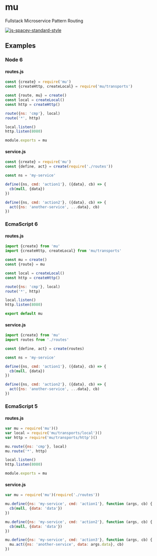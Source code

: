 # mu

Fullstack Microservice Pattern Routing


[![js-spacey-standard-style](https://img.shields.io/badge/code--style-spacey--standard-brightgreen.svg)](https://github.com/davidmarkclements/spacey-standard)


## Examples

### Node 6

#### routes.js

```js
const {create} = require('mu')
const {createHttp, createLocal} = require('mu/transports')

const {route, mu} = create()
const local = createLocal()
const http = createHttp()

route({ns: 'cmp'}, local)
route('*', http)

local.listen()
http.listen(8080)

module.exports = mu
```

#### service.js

```js
const {create} = require('mu')
const {define, act} = create(require('./routes'))

const ns = 'my-service'

define({ns, cmd: 'action1'}, ({data}, cb) => {
  cb(null, {data})
})

define({ns, cmd: 'action2'}, ({data}, cb) => {
  act({ns: 'another-service', ...data}, cb)
})
```

### EcmaScript 6

#### routes.js

```js
import {create} from 'mu'
import {createHttp, createLocal} from 'mu/transports'

const mu = create()
const {route} = mu

const local = createLocal()
const http = createHttp()

route({ns: 'cmp'}, local)
route('*', http)

local.listen()
http.listen(8080)

export default mu
```

#### service.js

```js
import {create} from 'mu'
import routes from './routes'

const {define, act} = create(routes)

const ns = 'my-service'

define({ns, cmd: 'action1'}, ({data}, cb) => {
  cb(null, {data})
})

define({ns, cmd: 'action2'}, ({data}, cb) => {
  act({ns: 'another-service', ...data}, cb)
})
```

### EcmaScript 5

#### routes.js

```js
var mu = require('mu')()
var local = require('mu/transports/local')()
var http = require('mu/transports/http')()

mu.route({ns: 'cmp'}, local)
mu.route('*', http)

local.listen()
http.listen(8080)

module.exports = mu
```

#### service.js

```js
var mu = require('mu')(require('./routes'))

mu.define({ns: 'my-service', cmd: 'action1'}, function (args, cb) {
  cb(null, {data: 'data'})
})

mu.define({ns: 'my-service', cmd: 'action2'}, function (args, cb) {
  cb(null, {data: 'data'})
})

mu.define({ns: 'my-service', cmd: 'action3'}, function (args, cb) {
  mu.act({ns: 'another-service', data: args.data}, cb)
})
```

